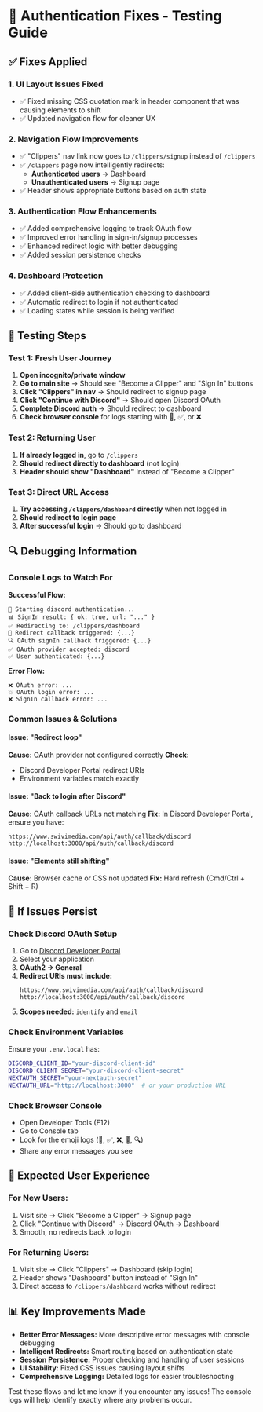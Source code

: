 # 🔧 Authentication Fixes - Testing Guide

## ✅ Fixes Applied

### 1. **UI Layout Issues Fixed**
- ✅ Fixed missing CSS quotation mark in header component that was causing elements to shift
- ✅ Updated navigation flow for cleaner UX

### 2. **Navigation Flow Improvements**
- ✅ "Clippers" nav link now goes to `/clippers/signup` instead of `/clippers` 
- ✅ `/clippers` page now intelligently redirects:
  - **Authenticated users** → Dashboard
  - **Unauthenticated users** → Signup page
- ✅ Header shows appropriate buttons based on auth state

### 3. **Authentication Flow Enhancements**
- ✅ Added comprehensive logging to track OAuth flow
- ✅ Improved error handling in sign-in/signup processes
- ✅ Enhanced redirect logic with better debugging
- ✅ Added session persistence checks

### 4. **Dashboard Protection**
- ✅ Added client-side authentication checking to dashboard
- ✅ Automatic redirect to login if not authenticated
- ✅ Loading states while session is being verified

## 🧪 Testing Steps

### Test 1: Fresh User Journey
1. **Open incognito/private window**
2. **Go to main site** → Should see "Become a Clipper" and "Sign In" buttons
3. **Click "Clippers" in nav** → Should redirect to signup page
4. **Click "Continue with Discord"** → Should open Discord OAuth
5. **Complete Discord auth** → Should redirect to dashboard
6. **Check browser console** for logs starting with 🚀, ✅, or ❌

### Test 2: Returning User
1. **If already logged in**, go to `/clippers`
2. **Should redirect directly to dashboard** (not login)
3. **Header should show "Dashboard"** instead of "Become a Clipper"

### Test 3: Direct URL Access
1. **Try accessing `/clippers/dashboard` directly** when not logged in
2. **Should redirect to login page**
3. **After successful login** → Should go to dashboard

## 🔍 Debugging Information

### Console Logs to Watch For

**Successful Flow:**
```
🚀 Starting discord authentication...
📊 SignIn result: { ok: true, url: "..." }
✅ Redirecting to: /clippers/dashboard
🔄 Redirect callback triggered: {...}
🔍 OAuth signIn callback triggered: {...}
✅ OAuth provider accepted: discord
✅ User authenticated: {...}
```

**Error Flow:**
```
❌ OAuth error: ...
💥 OAuth login error: ...
❌ SignIn callback error: ...
```

### Common Issues & Solutions

#### Issue: "Redirect loop"
**Cause:** OAuth provider not configured correctly
**Check:** 
- Discord Developer Portal redirect URIs
- Environment variables match exactly

#### Issue: "Back to login after Discord"
**Cause:** OAuth callback URLs not matching
**Fix:** In Discord Developer Portal, ensure you have:
```
https://www.swivimedia.com/api/auth/callback/discord
http://localhost:3000/api/auth/callback/discord
```

#### Issue: "Elements still shifting"
**Cause:** Browser cache or CSS not updated
**Fix:** Hard refresh (Cmd/Ctrl + Shift + R)

## 🚨 If Issues Persist

### Check Discord OAuth Setup
1. Go to [Discord Developer Portal](https://discord.com/developers/applications)
2. Select your application
3. **OAuth2 → General**
4. **Redirect URIs must include:**
   ```
   https://www.swivimedia.com/api/auth/callback/discord
   http://localhost:3000/api/auth/callback/discord
   ```
5. **Scopes needed:** `identify` and `email`

### Check Environment Variables
Ensure your `.env.local` has:
```bash
DISCORD_CLIENT_ID="your-discord-client-id"
DISCORD_CLIENT_SECRET="your-discord-client-secret"
NEXTAUTH_SECRET="your-nextauth-secret"
NEXTAUTH_URL="http://localhost:3000"  # or your production URL
```

### Check Browser Console
- Open Developer Tools (F12)
- Go to Console tab
- Look for the emoji logs (🚀, ✅, ❌, 🔄, 🔍)
- Share any error messages you see

## 🎯 Expected User Experience

### For New Users:
1. Visit site → Click "Become a Clipper" → Signup page
2. Click "Continue with Discord" → Discord OAuth → Dashboard
3. Smooth, no redirects back to login

### For Returning Users:
1. Visit site → Click "Clippers" → Dashboard (skip login)
2. Header shows "Dashboard" button instead of "Sign In"
3. Direct access to `/clippers/dashboard` works without redirect

## 📊 Key Improvements Made

- **Better Error Messages:** More descriptive error messages with console debugging
- **Intelligent Redirects:** Smart routing based on authentication state  
- **Session Persistence:** Proper checking and handling of user sessions
- **UI Stability:** Fixed CSS issues causing layout shifts
- **Comprehensive Logging:** Detailed logs for easier troubleshooting

Test these flows and let me know if you encounter any issues! The console logs will help identify exactly where any problems occur.

